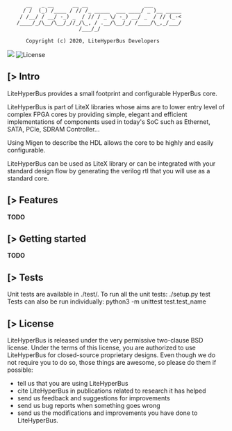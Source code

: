 ```
      __   _ __      __ __                  ___
     / /  (_) /____ / // /_ _____  ___ ____/ _ )__ _____
    / /__/ / __/ -_) _  / // / _ \/ -_) __/ _  / // (_-<
   /____/_/\__/\__/_//_/\_, / .__/\__/_/ /____/\_,_/___/
                       /___/_/

      Copyright (c) 2020, LiteHyperBus Developers
```
[![](https://github.com/litex-hub/litehyperbus/workflows/ci/badge.svg)](https://github.com/litex-hub/litehyperbus/actions) ![License](https://img.shields.io/badge/License-BSD%202--Clause-orange.svg)

[> Intro
--------
LiteHyperBus provides a small footprint and configurable HyperBus core.

LiteHyperBus is part of LiteX libraries whose aims are to lower entry level of
complex FPGA cores by providing simple, elegant and efficient implementations of components used in
today's SoC such as Ethernet, SATA, PCIe, SDRAM Controller...

Using Migen to describe the HDL allows the core to be highly and easily configurable.

LiteHyperBus can be used as LiteX library or can be integrated with your standard
design flow by generating the verilog rtl that you will use as a standard core.

[> Features
-----------
**TODO**

[> Getting started
------------------
**TODO**

[> Tests
--------
Unit tests are available in ./test/.
To run all the unit tests:
  ./setup.py test
Tests can also be run individually:
  python3 -m unittest test.test_name

[> License
----------
LiteHyperBus is released under the very permissive two-clause BSD license. Under
the terms of this license, you are authorized to use LiteHyperBus for closed-source
proprietary designs.
Even though we do not require you to do so, those things are awesome, so please
do them if possible:
 - tell us that you are using LiteHyperBus
 - cite LiteHyperBus in publications related to research it has helped
 - send us feedback and suggestions for improvements
 - send us bug reports when something goes wrong
 - send us the modifications and improvements you have done to LiteHyperBus.